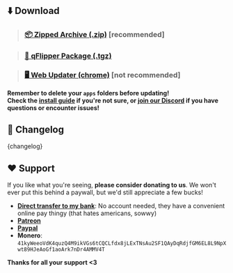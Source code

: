 ## ⬇️ Download
>### [📦 Zipped Archive (.zip)](https://github.com/ClaraCrazy/Flipper-Xtreme/releases/download/{release_tag}/{release_tag}.zip) [recommended]

>### [🐬 qFlipper Package (.tgz)](https://github.com/ClaraCrazy/Flipper-Xtreme/releases/download/{release_tag}/{release_tag}.tgz)

>### [🖥️ Web Updater (chrome)](https://lab.flipper.net/?url={webupdater_url}&channel=XFW-Updater&version={release_tag}) [not recommended]

**Remember to delete your `apps` folders before updating!**\
**Check the [install guide](https://github.com/ClaraCrazy/Flipper-Xtreme#install) if you're not sure, or [join our Discord](https://discord.gg/flipper-xtreme) if you have questions or encounter issues!**

## 🚀 Changelog
{changelog}

## ❤️ Support
If you like what you're seeing, **please consider donating to us**. We won't ever put this behind a paywall, but we'd still appreciate a few bucks!

- **[Direct transfer to my bank](https://bunq.me/ClaraK)**: No account needed, they have a convenient online pay thingy (that hates americans, sowwy)
- **[Patreon](https://patreon.com/CynthiaLabs)**
- **[Paypal](https://paypal.me/RdX2020)**
- **Monero**: `41kyWeeoVdK4quzQ4M9ikVGs6tCQCLfdx8jLExTNsAu2SF1QAyDqRdjfGM6EL8L9NpXwt89HJeAoGf1aoArk7nDr4AMMV4T`

**Thanks for all your support <3**
